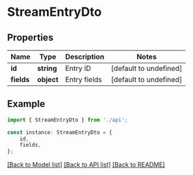 # StreamEntryDto


## Properties

Name | Type | Description | Notes
------------ | ------------- | ------------- | -------------
**id** | **string** | Entry ID | [default to undefined]
**fields** | **object** | Entry fields | [default to undefined]

## Example

```typescript
import { StreamEntryDto } from './api';

const instance: StreamEntryDto = {
    id,
    fields,
};
```

[[Back to Model list]](../README.md#documentation-for-models) [[Back to API list]](../README.md#documentation-for-api-endpoints) [[Back to README]](../README.md)
